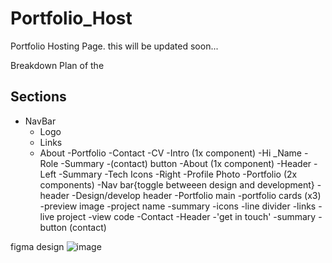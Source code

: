 # Portfolio_Host
Portfolio Hosting Page. this will be updated soon...


Breakdown Plan of the 

## Sections
- NavBar
    - Logo
    - Links
    - About
-Portfolio
  -Contact
   -CV
-Intro (1x component)
    -Hi
    _Name
    -Role
    -Summary
    -(contact) button
-About (1x component)
    -Header
    -Left
    -Summary
    -Tech Icons
    -Right
    -Profile Photo
-Portfolio (2x components)
    -Nav bar{toggle betweeen design and development}
    -header
    -Design/develop header
    -Portfolio main
    -portfolio cards (x3)
    -preview image
    -project name
    -summary
    -icons
    -line divider
    -links
    -live project
    -view code
-Contact
    -Header
    -'get in touch'
    -summary
    -button (contact)

figma design
![image](https://user-images.githubusercontent.com/90926637/178107778-77b2c747-6189-4e21-a688-5e08c2cd7ab2.png)
